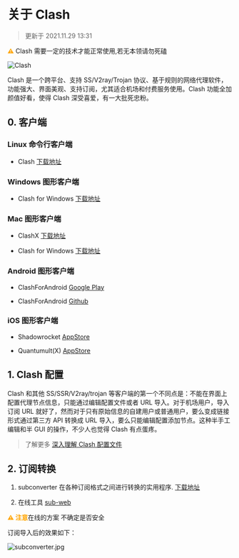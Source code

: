 # 关于 Clash

> 更新于 2021.11.29 13:31

<font color=orange>**⚠️**</font> Clash 需要一定的技术才能正常使用,若无本领请勿死磕

![Clash](https://i.loli.net/2021/11/29/1dY3rTKAXcijy9L.png)

Clash 是一个跨平台、支持 SS/V2ray/Trojan 协议、基于规则的网络代理软件，功能强大、界面美观、支持订阅，尤其适合机场和付费服务使用。Clash 功能全加颜值好看，使得 Clash 深受喜爱，有一大批死忠粉。

## 0. 客户端

### Linux 命令行客户端

-   Clash [下载地址](https://github.com/Dreamacro/clash)

### Windows 图形客户端

-   Clash for Windows [下载地址](https://github.com/Fndroid/clash_for_windows_pkg)

### Mac 图形客户端

-   ClashX [下载地址](https://github.com/yichengchen/clashX)

-   Clash for Windows [下载地址](https://github.com/Fndroid/clash_for_windows_pkg)

### Android 图形客户端

-   ClashForAndroid [Google Play](https://play.google.com/store/apps/details?id=com.github.kr328.clash)

-   ClashForAndroid [Github](https://github.com/Kr328/ClashForAndroid)

### iOS 图形客户端

-   Shadowrocket [AppStore](https://apps.apple.com/us/app/shadowrocket/id932747118)

-   Quantumult(X) [AppStore](https://apps.apple.com/us/app/quantumult-x/id1443988620?ls=1)

## 1. Clash 配置

Clash 和其他 SS/SSR/V2ray/trojan 等客户端的第一个不同点是：不能在界面上配置代理节点信息，只能通过编辑配置文件或者 URL 导入。对于机场用户，导入订阅 URL 就好了，然而对于只有原始信息的自建用户或普通用户，要么变成链接形式通过第三方 API 转换成 URL 导入，要么只能编辑配置添加节点。这种半手工编辑和半 GUI 的操作，不少人也觉得 Clash 有点蛋疼。

> 了解更多 [深入理解 Clash 配置文件](https://v2xtls.org/%E6%B7%B1%E5%85%A5%E7%90%86%E8%A7%A3clash%E9%85%8D%E7%BD%AE%E6%96%87%E4%BB%B6/)

## 2. 订阅转换

1. subconverter 在各种订阅格式之间进行转换的实用程序. [下载地址](https://github.com/CareyWang/sub-web)

2. 在线工具 [sub-web](https://sub-web.netlify.app/)

<font color=orange>**⚠️ 注意**</font>在线的方案 不确定是否安全

订阅导入后的效果如下：

![subconverter.jpg](https://i.loli.net/2021/11/29/mYgsiMQZ8NrTok5.jpg)
